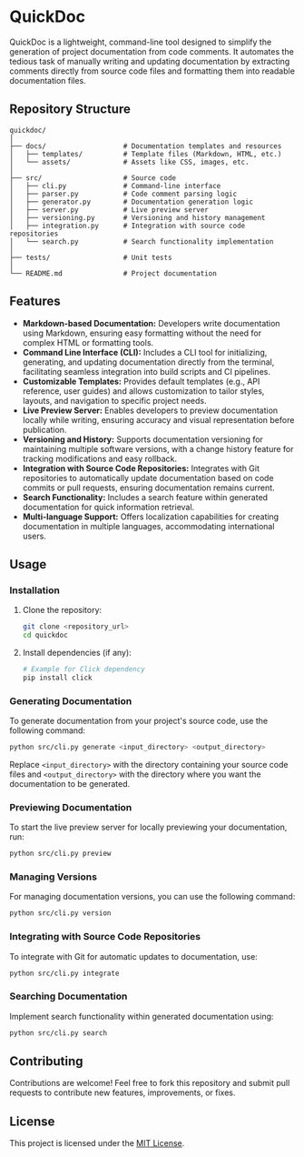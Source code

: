 
# QuickDoc

QuickDoc is a lightweight, command-line tool designed to simplify the generation of project documentation from code comments. It automates the tedious task of manually writing and updating documentation by extracting comments directly from source code files and formatting them into readable documentation files.

## Repository Structure

```
quickdoc/
│
├── docs/                   # Documentation templates and resources
│   ├── templates/          # Template files (Markdown, HTML, etc.)
│   └── assets/             # Assets like CSS, images, etc.
│
├── src/                    # Source code
│   ├── cli.py              # Command-line interface
│   ├── parser.py           # Code comment parsing logic
│   ├── generator.py        # Documentation generation logic
│   ├── server.py           # Live preview server
│   ├── versioning.py       # Versioning and history management
│   ├── integration.py      # Integration with source code repositories
│   └── search.py           # Search functionality implementation
│
├── tests/                  # Unit tests
│
└── README.md               # Project documentation
```

## Features

- **Markdown-based Documentation:** Developers write documentation using Markdown, ensuring easy formatting without the need for complex HTML or formatting tools.
- **Command Line Interface (CLI):** Includes a CLI tool for initializing, generating, and updating documentation directly from the terminal, facilitating seamless integration into build scripts and CI pipelines.
- **Customizable Templates:** Provides default templates (e.g., API reference, user guides) and allows customization to tailor styles, layouts, and navigation to specific project needs.
- **Live Preview Server:** Enables developers to preview documentation locally while writing, ensuring accuracy and visual representation before publication.
- **Versioning and History:** Supports documentation versioning for maintaining multiple software versions, with a change history feature for tracking modifications and easy rollback.
- **Integration with Source Code Repositories:** Integrates with Git repositories to automatically update documentation based on code commits or pull requests, ensuring documentation remains current.
- **Search Functionality:** Includes a search feature within generated documentation for quick information retrieval.
- **Multi-language Support:** Offers localization capabilities for creating documentation in multiple languages, accommodating international users.

## Usage

### Installation

1. Clone the repository:

   ```bash
   git clone <repository_url>
   cd quickdoc
   ```

2. Install dependencies (if any):

   ```bash
   # Example for Click dependency
   pip install click
   ```

### Generating Documentation

To generate documentation from your project's source code, use the following command:

```bash
python src/cli.py generate <input_directory> <output_directory>
```

Replace `<input_directory>` with the directory containing your source code files and `<output_directory>` with the directory where you want the documentation to be generated.

### Previewing Documentation

To start the live preview server for locally previewing your documentation, run:

```bash
python src/cli.py preview
```

### Managing Versions

For managing documentation versions, you can use the following command:

```bash
python src/cli.py version
```

### Integrating with Source Code Repositories

To integrate with Git for automatic updates to documentation, use:

```bash
python src/cli.py integrate
```

### Searching Documentation

Implement search functionality within generated documentation using:

```bash
python src/cli.py search
```

## Contributing

Contributions are welcome! Feel free to fork this repository and submit pull requests to contribute new features, improvements, or fixes.

## License

This project is licensed under the [MIT License](LICENSE).
```

